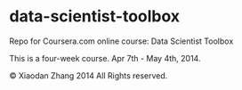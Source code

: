 data-scientist-toolbox
======================

Repo for Coursera.com online course: Data Scientist Toolbox

This is a four-week course. Apr 7th - May 4th, 2014.

© Xiaodan Zhang 2014 All Rights reserved.
